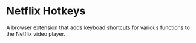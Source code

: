 # Netflix Hotkeys

A browser extension that adds keyboad shortcuts for various functions to the Netflix video player.